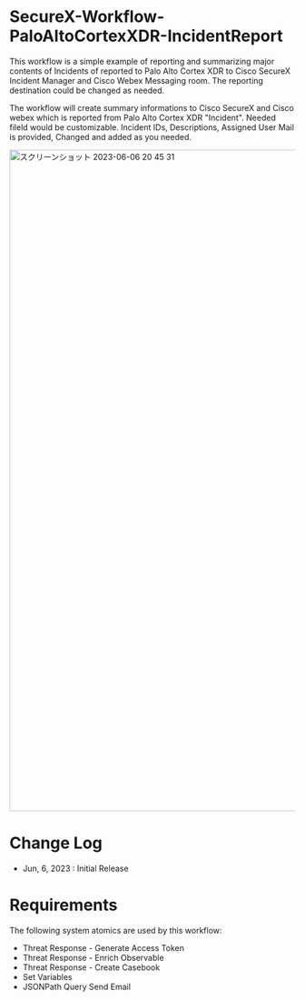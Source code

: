 # SecureX-Workflow-PaloAltoCortexXDR-IncidentReport

This workflow is a simple example of reporting and summarizing major contents of Incidents of reported to Palo Alto Cortex XDR to Cisco SecureX Incident Manager and Cisco Webex Messaging room. The reporting destination could be changed as needed.

The workflow will create summary informations to Cisco SecureX and Cisco webex which is reported from Palo Alto Cortex XDR "Incident". Needed fileld would be customizable. Incident IDs, Descriptions, Assigned User Mail is provided, Changed and added as you needed.

<img width="1163" alt="スクリーンショット 2023-06-06 20 45 31" src="https://github.com/sig666/SecureX-Workflow-PaloAltoCortexXDR-IncidentReport/assets/45964305/5b18a3dc-1baa-497c-9488-7ebff6113d96">

# Change Log
- Jun, 6, 2023 : Initial Release

# Requirements

The following system atomics are used by this workflow:

- Threat Response - Generate Access Token
- Threat Response - Enrich Observable
- Threat Response - Create Casebook
- Set Variables
- JSONPath Query
    Send Email
